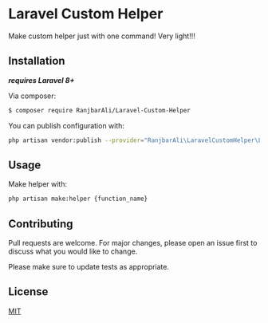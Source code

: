# Laravel Custom Helper

Make custom helper just with one command!
Very light!!!

## Installation

***requires Laravel 8+***

Via composer:

```bash
$ composer require RanjbarAli/Laravel-Custom-Helper
```


You can publish configuration with:
```bash
php artisan vendor:publish --provider="RanjbarAli\LaravelCustomHelper\LaravelCustomHelperServiceProvider"
```

## Usage
Make helper with:
```bash
php artisan make:helper {function_name}
```

## Contributing
Pull requests are welcome. For major changes, please open an issue first to discuss what you would like to change.

Please make sure to update tests as appropriate.

## License
[MIT](https://choosealicense.com/licenses/mit/)
